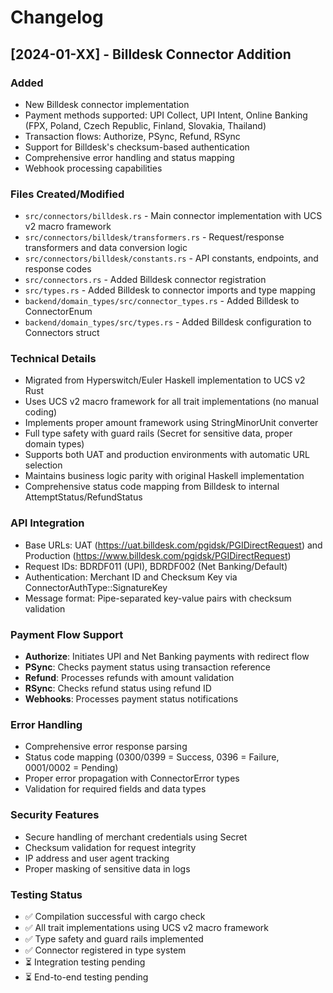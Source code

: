 # Changelog

## [2024-01-XX] - Billdesk Connector Addition

### Added
- New Billdesk connector implementation
- Payment methods supported: UPI Collect, UPI Intent, Online Banking (FPX, Poland, Czech Republic, Finland, Slovakia, Thailand)
- Transaction flows: Authorize, PSync, Refund, RSync
- Support for Billdesk's checksum-based authentication
- Comprehensive error handling and status mapping
- Webhook processing capabilities

### Files Created/Modified
- `src/connectors/billdesk.rs` - Main connector implementation with UCS v2 macro framework
- `src/connectors/billdesk/transformers.rs` - Request/response transformers and data conversion logic
- `src/connectors/billdesk/constants.rs` - API constants, endpoints, and response codes
- `src/connectors.rs` - Added Billdesk connector registration
- `src/types.rs` - Added Billdesk to connector imports and type mapping
- `backend/domain_types/src/connector_types.rs` - Added Billdesk to ConnectorEnum
- `backend/domain_types/src/types.rs` - Added Billdesk configuration to Connectors struct

### Technical Details
- Migrated from Hyperswitch/Euler Haskell implementation to UCS v2 Rust
- Uses UCS v2 macro framework for all trait implementations (no manual coding)
- Implements proper amount framework using StringMinorUnit converter
- Full type safety with guard rails (Secret<String> for sensitive data, proper domain types)
- Supports both UAT and production environments with automatic URL selection
- Maintains business logic parity with original Haskell implementation
- Comprehensive status code mapping from Billdesk to internal AttemptStatus/RefundStatus

### API Integration
- Base URLs: UAT (https://uat.billdesk.com/pgidsk/PGIDirectRequest) and Production (https://www.billdesk.com/pgidsk/PGIDirectRequest)
- Request IDs: BDRDF011 (UPI), BDRDF002 (Net Banking/Default)
- Authentication: Merchant ID and Checksum Key via ConnectorAuthType::SignatureKey
- Message format: Pipe-separated key-value pairs with checksum validation

### Payment Flow Support
- **Authorize**: Initiates UPI and Net Banking payments with redirect flow
- **PSync**: Checks payment status using transaction reference
- **Refund**: Processes refunds with amount validation
- **RSync**: Checks refund status using refund ID
- **Webhooks**: Processes payment status notifications

### Error Handling
- Comprehensive error response parsing
- Status code mapping (0300/0399 = Success, 0396 = Failure, 0001/0002 = Pending)
- Proper error propagation with ConnectorError types
- Validation for required fields and data types

### Security Features
- Secure handling of merchant credentials using Secret<String>
- Checksum validation for request integrity
- IP address and user agent tracking
- Proper masking of sensitive data in logs

### Testing Status
- ✅ Compilation successful with cargo check
- ✅ All trait implementations using UCS v2 macro framework
- ✅ Type safety and guard rails implemented
- ✅ Connector registered in type system
- ⏳ Integration testing pending
- ⏳ End-to-end testing pending